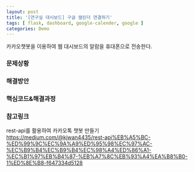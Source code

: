 ```yaml
---
layout: post
title: '[연구실 대시보드] 구글 캘린더 연결하기'
tags: [ flask, dashboard, google-calender, google ]
categories: Demo
---
```

카카오챗봇을 이용하여 웹 대시보드의 알람을 휴대폰으로 전송한다.

### 문제상황


### 해결방안

### 핵심코드&해결과정


### 참고링크
rest-api를 활용하여 카카오톡 챗봇 만들기
https://medium.com/@kjwan4435/rest-api%EB%A5%BC-%ED%99%9C%EC%9A%A9%ED%95%98%EC%97%AC-%EC%B9%B4%EC%B9%B4%EC%98%A4%ED%86%A1-%EC%B1%97%EB%B4%87-%EB%A7%8C%EB%93%A4%EA%B8%B0-1%ED%8E%B8-f647334d5128


